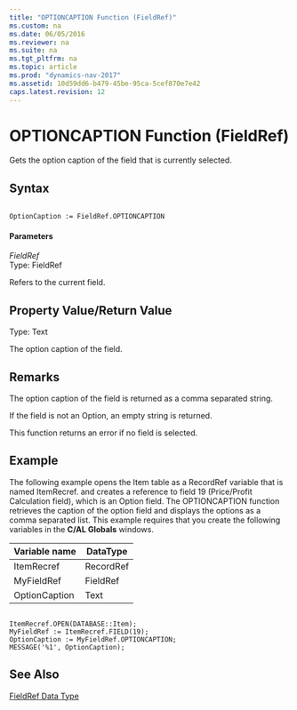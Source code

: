 ```yaml
---
title: "OPTIONCAPTION Function (FieldRef)"
ms.custom: na
ms.date: 06/05/2016
ms.reviewer: na
ms.suite: na
ms.tgt_pltfrm: na
ms.topic: article
ms.prod: "dynamics-nav-2017"
ms.assetid: 10d59dd6-b479-45be-95ca-5cef870e7e42
caps.latest.revision: 12
---
```

# OPTIONCAPTION Function (FieldRef)
Gets the option caption of the field that is currently selected.  
  
## Syntax  
  
```  
  
OptionCaption := FieldRef.OPTIONCAPTION  
```  
  
#### Parameters  
 *FieldRef*  
 Type: FieldRef  
  
 Refers to the current field.  
  
## Property Value/Return Value  
 Type: Text  
  
 The option caption of the field.  
  
## Remarks  
 The option caption of the field is returned as a comma separated string.  
  
 If the field is not an Option, an empty string is returned.  
  
 This function returns an error if no field is selected.  
  
## Example  
 The following example opens the Item table as a RecordRef variable that is named ItemRecref. and creates a reference to field 19 \(Price/Profit Calculation field\), which is an Option field. The OPTIONCAPTION function retrieves the caption of the option field and displays the options as a comma separated list. This example requires that you create the following variables in the **C/AL Globals** windows.  
  
|Variable name|DataType|  
|-------------------|--------------|  
|ItemRecref|RecordRef|  
|MyFieldRef|FieldRef|  
|OptionCaption|Text|  
  
```  
  
ItemRecref.OPEN(DATABASE::Item);  
MyFieldRef := ItemRecref.FIELD(19);  
OptionCaption := MyFieldRef.OPTIONCAPTION;  
MESSAGE('%1', OptionCaption);  
```  
  
## See Also  
 [FieldRef Data Type](FieldRef-Data-Type.md)
